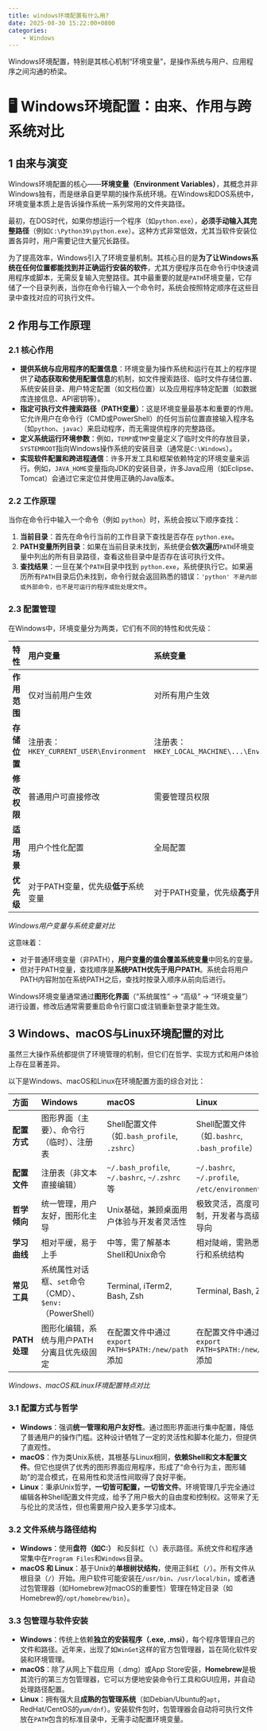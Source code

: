 ```yaml
---
title: windows环境配置有什么用?
date: 2025-08-30 15:22:00+0800
categories:
    - Windows
---
```


Windows环境配置，特别是其核心机制“环境变量”，是操作系统与用户、应用程序之间沟通的桥梁。

# 🖥️ Windows环境配置：由来、作用与跨系统对比

## 1 由来与演变

Windows环境配置的核心——**环境变量（Environment Variables）**，其概念并非Windows独有，而是继承自更早期的操作系统环境。在Windows和DOS系统中，环境变量本质上是告诉操作系统一系列常用的文件夹路径。

最初，在DOS时代，如果你想运行一个程序（如`python.exe`），**必须手动输入其完整路径**（例如`C:\Python39\python.exe`）。这种方式非常低效，尤其当软件安装位置各异时，用户需要记住大量冗长路径。

为了提高效率，Windows引入了环境变量机制。其核心目的是**为了让Windows系统在任何位置都能找到并正确运行安装的软件**，尤其方便程序员在命令行中快速调用程序或脚本，无需反复输入完整路径。其中最重要的就是`PATH`环境变量，它存储了一个目录列表，当你在命令行输入一个命令时，系统会按照特定顺序在这些目录中查找对应的可执行文件。

## 2 作用与工作原理

### 2.1 核心作用

- **提供系统与应用程序的配置信息**：环境变量为操作系统和运行在其上的程序提供了**动态获取和使用配置信息**的机制，如文件搜索路径、临时文件存储位置、系统安装目录、用户特定配置（如文档位置）以及应用程序特定配置（如数据库连接信息、API密钥等）。
- **指定可执行文件搜索路径（PATH变量）**：这是环境变量最基本和重要的作用。它允许用户在命令行（CMD或PowerShell）的任何当前位置直接输入程序名（如`python`、`javac`）来启动程序，而无需提供程序的完整路径。
- **定义系统运行环境参数**：例如，`TEMP`或`TMP`变量定义了临时文件的存放目录，`SYSTEMROOT`指向Windows操作系统的安装目录（通常是`C:\Windows`）。
- **实现软件配置和跨进程通信**：许多开发工具和框架依赖特定的环境变量来运行。例如，`JAVA_HOME`变量指向JDK的安装目录，许多Java应用（如Eclipse、Tomcat）会通过它来定位并使用正确的Java版本。

### 2.2 工作原理

当你在命令行中输入一个命令（例如 `python`）时，系统会按以下顺序查找：

1. **当前目录**：首先在命令行当前的工作目录下查找是否存在 `python.exe`。
2. **PATH变量所列目录**：如果在当前目录未找到，系统便会**依次遍历**`PATH`环境变量中列出的所有目录路径，查看这些目录中是否存在该可执行文件。
3. **查找结果**：一旦在某个`PATH`目录中找到 `python.exe`，系统便执行它。如果遍历所有`PATH`目录后仍未找到，命令行就会返回熟悉的错误：`'python' 不是内部或外部命令，也不是可运行的程序或批处理文件`。

### 2.3 配置管理

在Windows中，环境变量分为两类，它们有不同的特性和优先级：

| 特性 | 用户变量 | 系统变量 |
| :--- | :--- | :--- |
| **作用范围** | 仅对当前用户生效 | 对所有用户生效 |
| **存储位置** | 注册表：`HKEY_CURRENT_USER\Environment` | 注册表：`HKEY_LOCAL_MACHINE\...\Environment` |
| **修改权限** | 普通用户可直接修改 | 需要管理员权限 |
| **适用场景** | 用户个性化配置 | 全局配置 |
| **优先级** | 对于PATH变量，优先级**低于**系统变量 | 对于PATH变量，优先级**高于**用户变量 |

*Windows用户变量与系统变量对比*

这意味着：

- 对于普通环境变量（非PATH），**用户变量的值会覆盖系统变量**中同名的变量。
- 但对于PATH变量，查找顺序是**系统PATH优先于用户PATH**。系统会将用户PATH内容附加在系统PATH之后，查找时按录入顺序从前向后进行。

Windows环境变量通常通过**图形化界面**（“系统属性” -> “高级” -> “环境变量”）进行设置，修改后通常需要重启命令行窗口或注销重新登录才能生效。

## 3 Windows、macOS与Linux环境配置的对比

虽然三大操作系统都提供了环境管理的机制，但它们在哲学、实现方式和用户体验上存在显著差异。

以下是Windows、macOS和Linux在环境配置方面的综合对比：

| 方面 | Windows | macOS | Linux |
| :--- | :--- | :--- | :--- |
| **配置方式** | 图形界面（主要）、命令行（临时）、注册表 | Shell配置文件（如`.bash_profile`, `.zshrc`） | Shell配置文件（如`.bashrc`, `.bash_profile`） |
| **配置文件** | 注册表（非文本直接编辑） | `~/.bash_profile`, `~/.bashrc`, `~/.zshrc` 等 | `~/.bashrc`, `~/.profile`, `/etc/environment` 等 |
| **哲学倾向** | 统一管理，用户友好，图形化主导 | Unix基础，兼顾桌面用户体验与开发者灵活性 | 极致灵活，高度可定制，开发者与高级用户导向 |
| **学习曲线** | 相对平缓，易于上手 | 中等，需了解基本Shell和Unix命令 | 相对陡峭，需熟悉命令行和系统结构 |
| **常见工具** | 系统属性对话框、`set`命令（CMD）、`$env:`（PowerShell） | Terminal, iTerm2, Bash, Zsh | Terminal, Bash, Zsh |
| **PATH处理** | 图形化编辑，系统与用户PATH分离且优先级固定 | 在配置文件中通过`export PATH=$PATH:/new/path`添加 | 在配置文件中通过`export PATH=$PATH:/new/path`添加 |

*Windows、macOS和Linux环境配置特点对比*

### 3.1 配置方式与哲学

- **Windows**：强调**统一管理和用户友好性**。通过图形界面进行集中配置，降低了普通用户的操作门槛。这种设计牺牲了一定的灵活性和脚本化能力，但提供了直观性。
- **macOS**：作为类Unix系统，其根基与Linux相同，**依赖Shell和文本配置文件**。但它也提供了优秀的图形界面应用程序，形成了“命令行为主，图形辅助”的混合模式，在易用性和灵活性间取得了良好平衡。
- **Linux**：秉承Unix哲学，**一切皆可配置，一切皆文件**。环境管理几乎完全通过编辑各种Shell配置文件完成，给予了用户极大的自由度和控制权。这带来了无与伦比的灵活性，但也需要用户投入更多学习成本。

### 3.2 文件系统与路径结构

- **Windows**：使用**盘符（如C:）** 和反斜杠（`\`）表示路径。系统文件和程序通常集中在`Program Files`和`Windows`目录。
- **macOS 和 Linux**：基于Unix的**单根树状结构**，使用正斜杠（`/`）。所有文件从根目录（`/`）开始。用户软件可能安装在`/usr/bin`、`/usr/local/bin`，或者通过包管理器（如Homebrew对macOS的重要性）管理在特定目录（如Homebrew的`/opt/homebrew/bin`）。

### 3.3 包管理与软件安装

- **Windows**：传统上依赖**独立的安装程序（.exe, .msi）**，每个程序管理自己的文件和路径。近年来，出现了如`WinGet`这样的官方包管理器，旨在简化软件安装和环境管理。
- **macOS**：除了从网上下载应用（.dmg）或App Store安装，**Homebrew**是极其流行的第三方包管理器，它可以方便地安装命令行工具和GUI应用，并自动处理路径配置。
- **Linux**：拥有强大且**成熟的包管理系统**（如Debian/Ubuntu的`apt`，RedHat/CentOS的`yum/dnf`）。安装软件包时，包管理器会自动将可执行文件放在`PATH`包含的标准目录中，无需手动配置环境变量。
